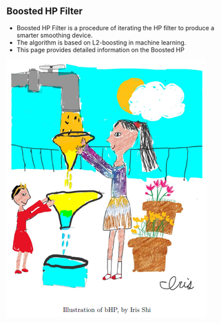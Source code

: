 <div class="box">
<div class="left">

## Boosted HP Filter

- Boosted HP Filter is a procedure of iterating the HP filter to produce a smarter smoothing device.
- The algorithm is based on L2-boosting in machine learning.
- This page provides detailed information on the Boosted HP
</div>

<div class="right">
    <img class="water" src="/md/images/home/image-a1.jpg">
</div>
</div>
</div>
